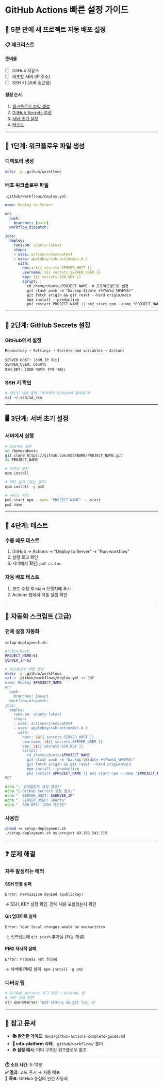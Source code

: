 # GitHub Actions 빠른 설정 가이드

## 🚀 **5분 만에 새 프로젝트 자동 배포 설정**

### **📋 체크리스트**

#### **준비물**
- [ ] GitHub 저장소
- [ ] 배포할 서버 (IP 주소)
- [ ] SSH 키 (서버 접근용)

#### **설정 순서**
1. [워크플로우 파일 생성](#1단계-워크플로우-파일-생성)
2. [GitHub Secrets 설정](#2단계-github-secrets-설정)
3. [서버 초기 설정](#3단계-서버-초기-설정)
4. [테스트](#4단계-테스트)

---

## 📁 **1단계: 워크플로우 파일 생성**

### **디렉토리 생성**
```bash
mkdir -p .github/workflows
```

### **배포 워크플로우 파일**
`.github/workflows/deploy.yml`:

```yaml
name: Deploy to Server

on:
  push:
    branches: [main]
  workflow_dispatch:

jobs:
  deploy:
    runs-on: ubuntu-latest
    steps:
    - uses: actions/checkout@v4
    - uses: appleboy/ssh-action@v1.0.3
      with:
        host: ${{ secrets.SERVER_HOST }}
        username: ${{ secrets.SERVER_USER }}
        key: ${{ secrets.SSH_KEY }}
        script: |
          cd /home/ubuntu/PROJECT_NAME  # 프로젝트명으로 변경
          git stash push -m "backup-$(date +%Y%m%d_%H%M%S)"
          git fetch origin && git reset --hard origin/main
          npm install --production
          pm2 restart PROJECT_NAME || pm2 start npm --name "PROJECT_NAME" -- start
```

---

## 🔐 **2단계: GitHub Secrets 설정**

### **GitHub에서 설정**
`Repository → Settings → Secrets and variables → Actions`

```
SERVER_HOST: [서버 IP 주소]
SERVER_USER: ubuntu
SSH_KEY: [SSH 개인키 전체 내용]
```

### **SSH 키 확인**
```bash
# 개인키 내용 출력 (복사해서 GitHub에 붙여넣기)
cat ~/.ssh/id_rsa
```

---

## 🖥️ **3단계: 서버 초기 설정**

### **서버에서 실행**
```bash
# 프로젝트 클론
cd /home/ubuntu
git clone https://github.com/USERNAME/PROJECT_NAME.git
cd PROJECT_NAME

# 의존성 설치
npm install

# PM2 설치 (없는 경우)
npm install -g pm2

# 서비스 시작
pm2 start npm --name "PROJECT_NAME" -- start
pm2 save
```

---

## 🧪 **4단계: 테스트**

### **수동 배포 테스트**
1. GitHub → Actions → "Deploy to Server" → "Run workflow"
2. 실행 로그 확인
3. 서버에서 확인: `pm2 status`

### **자동 배포 테스트**
1. 코드 수정 후 main 브랜치에 푸시
2. Actions 탭에서 자동 실행 확인

---

## 🔧 **자동화 스크립트 (고급)**

### **전체 설정 자동화**
`setup-deployment.sh`:

```bash
#!/bin/bash
PROJECT_NAME=$1
SERVER_IP=$2

# 워크플로우 파일 생성
mkdir -p .github/workflows
cat > .github/workflows/deploy.yml << EOF
name: Deploy $PROJECT_NAME
on:
  push:
    branches: [main]
  workflow_dispatch:
jobs:
  deploy:
    runs-on: ubuntu-latest
    steps:
    - uses: actions/checkout@v4
    - uses: appleboy/ssh-action@v1.0.3
      with:
        host: \${{ secrets.SERVER_HOST }}
        username: \${{ secrets.SERVER_USER }}
        key: \${{ secrets.SSH_KEY }}
        script: |
          cd /home/ubuntu/$PROJECT_NAME
          git stash push -m "backup-\$(date +%Y%m%d_%H%M%S)"
          git fetch origin && git reset --hard origin/main
          npm install --production
          pm2 restart $PROJECT_NAME || pm2 start npm --name "$PROJECT_NAME" -- start
EOF

echo "✅ 워크플로우 생성 완료!"
echo "🔐 GitHub Secrets 설정 필요:"
echo "  SERVER_HOST: $SERVER_IP"
echo "  SERVER_USER: ubuntu"
echo "  SSH_KEY: [SSH 개인키]"
```

### **사용법**
```bash
chmod +x setup-deployment.sh
./setup-deployment.sh my-project 43.202.242.215
```

---

## ❓ **문제 해결**

### **자주 발생하는 에러**

#### **SSH 연결 실패**
```
Error: Permission denied (publickey)
```
→ SSH_KEY 설정 확인, 전체 내용 포함했는지 확인

#### **Git 업데이트 실패**
```
Error: Your local changes would be overwritten
```
→ 스크립트에 `git stash` 추가됨 (자동 해결)

#### **PM2 재시작 실패**
```
Error: Process not found
```
→ 서버에 PM2 설치: `npm install -g pm2`

### **디버깅 팁**
```bash
# GitHub Actions 로그 확인 → Actions 탭
# 서버 상태 확인
ssh user@server "pm2 status && git log -1"
```

---

## 📖 **참고 문서**

- **📚 완전한 가이드**: `docs/github-actions-complete-guide.md`
- **🔧 o4o-platform 사례**: `.github/workflows/` 폴더
- **⚙️ 설정 예시**: 이미 구축된 워크플로우 참조

---

**⏱️ 소요 시간**: 5-10분  
**✅ 결과**: 코드 푸시 → 자동 배포  
**🎯 목표**: GitHub 중심의 완전 자동화